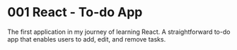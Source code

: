# 001 React - To-do App

The first application in my journey of learning React. A straightforward to-do app that enables users to add, edit, and remove tasks.
